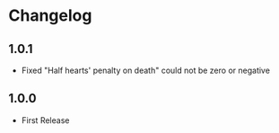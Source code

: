 # Changelog

## 1.0.1
* Fixed "Half hearts' penalty on death" could not be zero or negative

## 1.0.0
* First Release